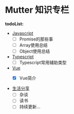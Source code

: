# Mutter 知识专栏

**todoList:**

 - [Javascript](https://mutter45.github.io/blog/native)
    - [ ] Promise的那些事
    - [ ] Array使用总结
    - [ ] Object使用总结

 - [Typescript](https://mutter45.github.io/blog/typescript)
    - [ ] Typescript常用辅助类型

 - [Vue](https://mutter45.github.io/blog/vue)
    - [x] Vue简介


- [生活分享](https://mutter45.github.io/blog/life)
   - [ ] 杂谈
   - [ ] 读书
   - [ ] 持续更新... 